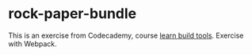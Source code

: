 # rock-paper-bundle
This is an exercise from Codecademy, course [learn build tools](https://www.codecademy.com/learn/learn-build-tools).
Exercise with Webpack.
